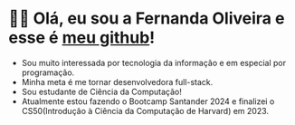 # 👩‍💻 Olá, eu sou a Fernanda Oliveira e esse é [meu github](https://github.com/fe-oliver)!
- Sou muito interessada por tecnologia da informação e em especial por programação. 
- Minha meta é me tornar desenvolvedora full-stack.
- Sou estudante de Ciência da Computação!
- Atualmente estou fazendo o Bootcamp Santander 2024 e finalizei o CS50(Introdução à Ciência da Computação de Harvard) em 2023.
